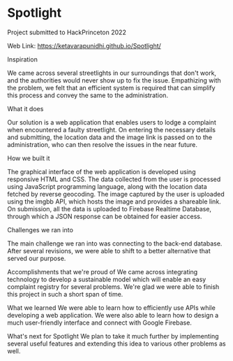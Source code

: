 # Spotlight

Project submitted to HackPrinceton 2022

Web Link: https://ketavarapunidhi.github.io/Spotlight/


Inspiration

We came across several streetlights in our surroundings that don't work, and the authorities would never show up to fix the issue. Empathizing with the problem, we felt that an efficient system is required that can simplify this process and convey the same to the administration.

What it does

Our solution is a web application that enables users to lodge a complaint when encountered a faulty streetlight. On entering the necessary details and submitting, the location data and the image link is passed on to the administration, who can then resolve the issues in the near future.

How we built it

The graphical interface of the web application is developed using responsive HTML and CSS. The data collected from the user is processed using JavaScript programming language, along with the location data fetched by reverse geocoding. The image captured by the user is uploaded using the imgbb API, which hosts the image and provides a shareable link. On submission, all the data is uploaded to Firebase Realtime Database, through which a JSON response can be obtained for easier access.

Challenges we ran into

The main challenge we ran into was connecting to the back-end database. After several revisions, we were able to shift to a better alternative that served our purpose.

Accomplishments that we're proud of
We came across integrating technology to develop a sustainable model which will enable an easy complaint registry for several problems. We're glad we were able to finish this project in such a short span of time.

What we learned
We were able to learn how to efficiently use APIs while developing a web application. We were also able to learn how to design a much user-friendly interface and connect with Google Firebase.

What's next for Spotlight
We plan to take it much further by implementing several useful features and extending this idea to various other problems as well.

